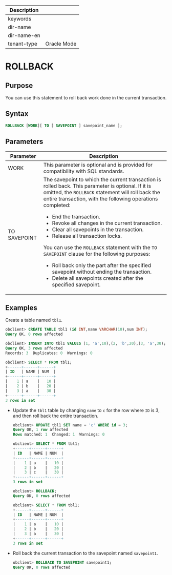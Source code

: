 | Description   |                 |
|---------------|-----------------|
| keywords      |                 |
| dir-name      |                 |
| dir-name-en   |                 |
| tenant-type   | Oracle Mode     |

# ROLLBACK

## Purpose

You can use this statement to roll back work done in the current transaction.

## Syntax

```sql
ROLLBACK [WORK][ TO [ SAVEPOINT ] savepoint_name ];
```

## Parameters

| Parameter | Description |
|--------------|---------------------------------------------------------------------------------------------------------------------------------------------------------------------------------------------------------------------------------------------------------------------------------------------------------------------------------------------------------------------------------------------------------------------------------------------------------------------------------------------------------------|
| WORK | This parameter is optional and is provided for compatibility with SQL standards.  |
| TO SAVEPOINT | The savepoint to which the current transaction is rolled back. This parameter is optional. If it is omitted, the `ROLLBACK` statement will roll back the entire transaction, with the following operations completed: <ul><li> End the transaction.    </li><li> Revoke all changes in the current transaction.    </li><li> Clear all savepoints in the transaction.    </li><li>Release all transaction locks.  </li></ul>   You can use the `ROLLBACK` statement with the `TO SAVEPOINT` clause for the following purposes: <ul><li> Roll back only the part after the specified savepoint without ending the transaction.    </li><li> Delete all savepoints created after the specified savepoint.  </li></ul> |

## Examples

Create a table named `tbl1`.

```sql
obclient> CREATE TABLE tbl1 (id INT,name VARCHAR(10),num INT);
Query OK, 0 rows affected

obclient> INSERT INTO tbl1 VALUES (1, 'a',10),(2, 'b',20),(3, 'a',30);
Query OK, 3 rows affected
Records: 3  Duplicates: 0  Warnings: 0

obclient> SELECT * FROM tbl1;
+------+------+------+
| ID   | NAME | NUM  |
+------+------+------+
|    1 | a    |   10 |
|    2 | b    |   20 |
|    3 | a    |   30 |
+------+------+------+
3 rows in set
```

* Update the `tbl1` table by changing `name` to `c` for the row where `ID` is 3, and then roll back the entire transaction.

   ```sql
   obclient> UPDATE tbl1 SET name = 'c' WHERE id = 3;
   Query OK, 1 row affected
   Rows matched: 1  Changed: 1  Warnings: 0

   obclient> SELECT * FROM tbl1;
   +------+------+------+
   | ID   | NAME | NUM  |
   +------+------+------+
   |    1 | a    |   10 |
   |    2 | b    |   20 |
   |    3 | c    |   30 |
   +------+------+------+
   3 rows in set

   obclient> ROLLBACK;
   Query OK, 0 rows affected

   obclient> SELECT * FROM tbl1;
   +------+------+------+
   | ID   | NAME | NUM  |
   +------+------+------+
   |    1 | a    |   10 |
   |    2 | b    |   20 |
   |    3 | a    |   30 |
   +------+------+------+
   3 rows in set
   ```

* Roll back the current transaction to the savepoint named `savepoint1`.

   ```sql
   obclient> ROLLBACK TO SAVEPOINT savepoint1;
   Query OK, 0 rows affected
   ```